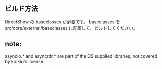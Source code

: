 ## ビルド方法

DirectShow の baseclasses が必要です。
baseclasses を src/core/external/baseclasses に配置して、ビルドしてください。


## note:

asyncio.* and asyncrdr.* are part of the OS supplied libraries, not covered by kirikiri's license.

